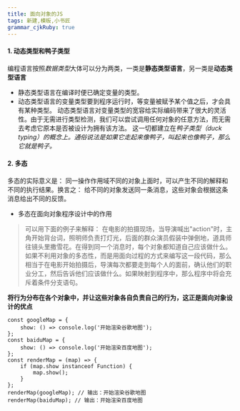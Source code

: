 ```yaml
---
title: 面向对象的JS
tags: 新建,模板,小书匠
grammar_cjkRuby: true
---
```



#### 1. 动态类型和鸭子类型
编程语言按照*数据类型*大体可以分为两类，一类是**静态类型语言**，另一类是**动态类型语言**
* 静态类型语言在编译时便已确定变量的类型。
* 动态类型语言的变量类型要到程序运行时，等变量被赋予某个值之后，才会具有某种类型。
动态类型语言对变量类型的宽容给实际编码带来了很大的灵活性。由于无需进行类型检测，我们可以尝试调用任何对象的任意方法，而无需去考虑它原本是否被设计为拥有该方法。
这一切都建立在*鸭子类型（duck typing）*的概念上。通俗说法是*如果它走起来像鸭子，叫起来也像鸭子，那么它就是鸭子。*
#### 2. 多态
多态的实际意义是： 同一操作作用域不同的对象上面时，可以产生不同的解释和不同的执行结果。换言之： 给不同的对象发送同一条消息，这些对象会根据这条消息给出不同的反馈。
* 多态在面向对象程序设计中的作用
> 可以用下面的例子来解释：
  在电影的拍摄现场，当导演喊出"action"时，主角开始背台词，照明师负责打灯光，后面的群众演员假装中弹倒地，道具师往镜头里撒雪花。在得到同一个消息时，每个对象都知道自己应该做什么。如果不利用对象的多态性，而是用面向过程的方式来编写这一段代码，那么相当于在电影开始拍摄后，导演每次都要走到每个人的面前，确认他们的职业分工，然后告诉他们应该做什么。如果映射到程序中，那么程序中将会充斥着条件分支语句。

**将行为分布在各个对象中，并让这些对象各自负责自己的行为，这正是面向对象设计的优点**
```
const googleMap = {
    show: () => console.log('开始渲染谷歌地图');
};
const baiduMap = {
    show: () => console.log('开始渲染百度地图');
};
const renderMap = (map) => {
    if (map.show instanceof Function) {
        map.show();
    }
};
renderMap(googleMap); // 输出：开始渲染谷歌地图
renderMap(baiduMap); // 输出：开始渲染百度地图
```